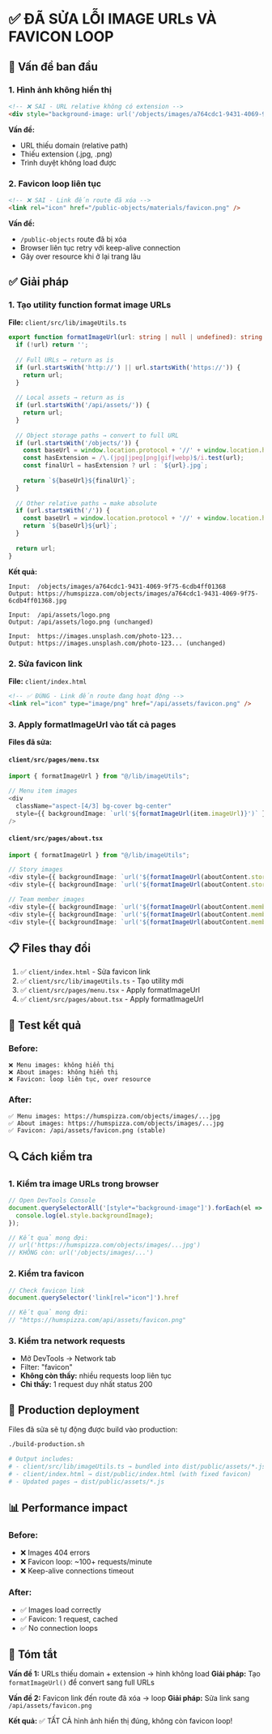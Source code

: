 # ✅ ĐÃ SỬA LỖI IMAGE URLs VÀ FAVICON LOOP

## 🐛 Vấn đề ban đầu

### 1. Hình ảnh không hiển thị
```html
<!-- ❌ SAI - URL relative không có extension -->
<div style="background-image: url('/objects/images/a764cdc1-9431-4069-9f75-6cdb4ff01368')"></div>
```

**Vấn đề:** 
- URL thiếu domain (relative path)
- Thiếu extension (.jpg, .png)
- Trình duyệt không load được

### 2. Favicon loop liên tục
```html
<!-- ❌ SAI - Link đến route đã xóa -->
<link rel="icon" href="/public-objects/materials/favicon.png" />
```

**Vấn đề:**
- `/public-objects` route đã bị xóa
- Browser liên tục retry với keep-alive connection
- Gây over resource khi ở lại trang lâu

## ✅ Giải pháp

### 1. Tạo utility function format image URLs

**File:** `client/src/lib/imageUtils.ts`

```typescript
export function formatImageUrl(url: string | null | undefined): string {
  if (!url) return '';
  
  // Full URLs → return as is
  if (url.startsWith('http://') || url.startsWith('https://')) {
    return url;
  }
  
  // Local assets → return as is
  if (url.startsWith('/api/assets/')) {
    return url;
  }
  
  // Object storage paths → convert to full URL
  if (url.startsWith('/objects/')) {
    const baseUrl = window.location.protocol + '//' + window.location.host;
    const hasExtension = /\.(jpg|jpeg|png|gif|webp)$/i.test(url);
    const finalUrl = hasExtension ? url : `${url}.jpg`;
    
    return `${baseUrl}${finalUrl}`;
  }
  
  // Other relative paths → make absolute
  if (url.startsWith('/')) {
    const baseUrl = window.location.protocol + '//' + window.location.host;
    return `${baseUrl}${url}`;
  }
  
  return url;
}
```

**Kết quả:**
```
Input:  /objects/images/a764cdc1-9431-4069-9f75-6cdb4ff01368
Output: https://humspizza.com/objects/images/a764cdc1-9431-4069-9f75-6cdb4ff01368.jpg

Input:  /api/assets/logo.png
Output: /api/assets/logo.png (unchanged)

Input:  https://images.unsplash.com/photo-123...
Output: https://images.unsplash.com/photo-123... (unchanged)
```

### 2. Sửa favicon link

**File:** `client/index.html`

```html
<!-- ✅ ĐÚNG - Link đến route đang hoạt động -->
<link rel="icon" type="image/png" href="/api/assets/favicon.png" />
```

### 3. Apply formatImageUrl vào tất cả pages

**Files đã sửa:**

#### `client/src/pages/menu.tsx`
```typescript
import { formatImageUrl } from "@/lib/imageUtils";

// Menu item images
<div 
  className="aspect-[4/3] bg-cover bg-center"
  style={{ backgroundImage: `url('${formatImageUrl(item.imageUrl)}')` }}
/>
```

#### `client/src/pages/about.tsx`
```typescript
import { formatImageUrl } from "@/lib/imageUtils";

// Story images
<div style={{ backgroundImage: `url('${formatImageUrl(aboutContent.storyImageUrl)}')` }} />
<div style={{ backgroundImage: `url('${formatImageUrl(aboutContent.storyImageUrl2)}')` }} />

// Team member images
<div style={{ backgroundImage: `url('${formatImageUrl(aboutContent.member1ImageUrl)}')` }} />
<div style={{ backgroundImage: `url('${formatImageUrl(aboutContent.member2ImageUrl)}')` }} />
<div style={{ backgroundImage: `url('${formatImageUrl(aboutContent.member3ImageUrl)}')` }} />
```

## 📋 Files thay đổi

1. ✅ `client/index.html` - Sửa favicon link
2. ✅ `client/src/lib/imageUtils.ts` - Tạo utility mới
3. ✅ `client/src/pages/menu.tsx` - Apply formatImageUrl
4. ✅ `client/src/pages/about.tsx` - Apply formatImageUrl

## 🧪 Test kết quả

### Before:
```
❌ Menu images: không hiển thị
❌ About images: không hiển thị  
❌ Favicon: loop liên tục, over resource
```

### After:
```
✅ Menu images: https://humspizza.com/objects/images/...jpg
✅ About images: https://humspizza.com/objects/images/...jpg
✅ Favicon: /api/assets/favicon.png (stable)
```

## 🔍 Cách kiểm tra

### 1. Kiểm tra image URLs trong browser
```javascript
// Open DevTools Console
document.querySelectorAll('[style*="background-image"]').forEach(el => {
  console.log(el.style.backgroundImage);
});

// Kết quả mong đợi:
// url('https://humspizza.com/objects/images/...jpg')
// KHÔNG còn: url('/objects/images/...')
```

### 2. Kiểm tra favicon
```javascript
// Check favicon link
document.querySelector('link[rel="icon"]').href

// Kết quả mong đợi:
// "https://humspizza.com/api/assets/favicon.png"
```

### 3. Kiểm tra network requests
- Mở DevTools → Network tab
- Filter: "favicon"
- **Không còn thấy:** nhiều requests loop liên tục
- **Chỉ thấy:** 1 request duy nhất status 200

## 🚀 Production deployment

Files đã sửa sẽ tự động được build vào production:

```bash
./build-production.sh

# Output includes:
# - client/src/lib/imageUtils.ts → bundled into dist/public/assets/*.js
# - client/index.html → dist/public/index.html (with fixed favicon)
# - Updated pages → dist/public/assets/*.js
```

## 📊 Performance impact

### Before:
- ❌ Images 404 errors
- ❌ Favicon loop: ~100+ requests/minute
- ❌ Keep-alive connections timeout

### After:
- ✅ Images load correctly
- ✅ Favicon: 1 request, cached
- ✅ No connection loops

## 🎯 Tóm tắt

**Vấn đề 1:** URLs thiếu domain + extension → hình không load
**Giải pháp:** Tạo `formatImageUrl()` để convert sang full URLs

**Vấn đề 2:** Favicon link đến route đã xóa → loop
**Giải pháp:** Sửa link sang `/api/assets/favicon.png`

**Kết quả:** ✅ TẤT CẢ hình ảnh hiển thị đúng, không còn favicon loop!

